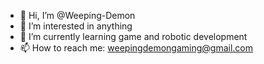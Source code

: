 - 👋 Hi, I’m @Weeping-Demon
- 👀 I’m interested in anything
- 🌱 I’m currently learning game and robotic development
- 📫 How to reach me: weepingdemongaming@gmail.com

<!---
Weeping-Demon/Weeping-Demon is a ✨ special ✨ repository because its `README.md` (this file) appears on your GitHub profile.
You can click the Preview link to take a look at your changes.
--->
